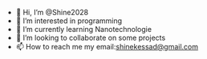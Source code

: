 - 👋 Hi, I’m @Shine2028
- 👀 I’m interested in programming
- 🌱 I’m currently learning Nanotechnologie
- 💞️ I’m looking to collaborate on some projects
- 📫 How to reach me my email:shinekessad@gmail.com

<!---
Shine2028/Shine2028 is a ✨ special ✨ repository because its `README.md` (this file) appears on your GitHub profile.
You can click the Preview link to take a look at your changes.
--->
